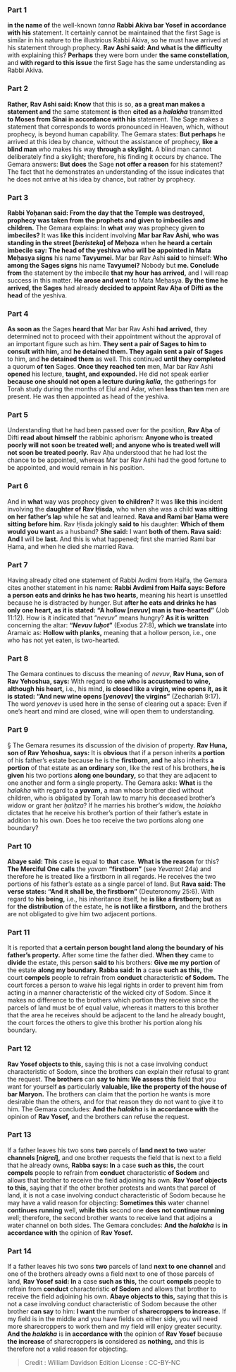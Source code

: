 
### Part 1
<b>in the name of</b> the well-known <i>tanna</i> <b>Rabbi Akiva bar Yosef in accordance with his</b> statement. It certainly cannot be maintained that the first Sage is similar in his nature to the illustrious Rabbi Akiva, so he must have arrived at his statement through prophecy. <b>Rav Ashi said: And what is the difficulty</b> with explaining this? <b>Perhaps</b> they were born under <b>the same constellation,</b> and <b>with regard to this issue</b> the first Sage has the same understanding as Rabbi Akiva.

### Part 2
<b>Rather, Rav Ashi said: Know</b> that this is so, <b>as a great man makes a statement and</b> the same statement <b>is</b> then <b>cited as a <i>halakha</i></b> transmitted <b>to Moses from Sinai in accordance with his</b> statement. The Sage makes a statement that corresponds to words pronounced in Heaven, which, without prophecy, is beyond human capability. The Gemara states: <b>But perhaps</b> he arrived at this idea by chance, without the assistance of prophecy, <b>like a blind man</b> who makes his way <b>through a skylight.</b> A blind man cannot deliberately find a skylight; therefore, his finding it occurs by chance. The Gemara answers: <b>But does</b> the Sage <b>not offer a reason</b> for his statement? The fact that he demonstrates an understanding of the issue indicates that he does not arrive at his idea by chance, but rather by prophecy.

### Part 3
<b>Rabbi Yoḥanan said: From the day that the Temple was destroyed, prophecy was taken from the prophets and given to imbeciles and children.</b> The Gemara explains: In <b>what</b> way was prophecy given <b>to imbeciles?</b> It was <b>like this</b> incident involving <b>Mar bar Rav Ashi, who was standing in the street [<i>beristeka</i>] of Meḥoza</b> when <b>he heard a certain imbecile say: The head of the yeshiva who will be appointed in Mata Meḥasya signs</b> his name <b>Tavyumei.</b> Mar bar Rav Ashi <b>said</b> to himself: <b>Who among the Sages signs</b> his name <b>Tavyumei?</b> Nobody but <b>me. Conclude from</b> the statement by the imbecile <b>that my hour has arrived,</b> and I will reap success in this matter. <b>He arose and went</b> to Mata Meḥasya. <b>By the time he arrived, the Sages</b> had already <b>decided to appoint Rav Aḥa of Difti as the head</b> of the yeshiva.

### Part 4
<b>As soon as</b> the Sages <b>heard that</b> Mar bar Rav Ashi <b>had arrived,</b> they determined not to proceed with their appointment without the approval of an important figure such as him. <b>They sent a pair of Sages to him to consult with him,</b> and <b>he detained them. They again sent a pair of Sages</b> to him, and <b>he detained them</b> as well. This continued <b>until they completed</b> a quorum <b>of ten</b> Sages. <b>Once they reached ten</b> men, Mar bar Rav Ashi <b>opened</b> his lecture, <b>taught, and expounded.</b> He did not speak earlier <b>because one should not open a lecture during <i>kalla</i>,</b> the gatherings for Torah study during the months of Elul and Adar, when <b>less than ten</b> men are present. He was then appointed as head of the yeshiva.

### Part 5
Understanding that he had been passed over for the position, <b>Rav Aḥa</b> of Difti <b>read about himself</b> the rabbinic aphorism: <b>Anyone who is treated poorly will not soon be treated well; and anyone who is treated well will not soon be treated poorly.</b> Rav Aḥa understood that he had lost the chance to be appointed, whereas Mar bar Rav Ashi had the good fortune to be appointed, and would remain in his position.

### Part 6
And in <b>what</b> way was prophecy given <b>to children?</b> It was <b>like this</b> incident involving the <b>daughter of Rav Ḥisda,</b> who when she was a child <b>was sitting on her father’s lap</b> while he sat and learned. <b>Rava and Rami bar Ḥama were sitting before him.</b> Rav Ḥisda jokingly <b>said to</b> his daughter: <b>Which of them would you want</b> as a husband? <b>She said:</b> I want <b>both of them. Rava said: And I</b> will be <b>last.</b> And this is what happened; first she married Rami bar Ḥama, and when he died she married Rava.

### Part 7
Having already cited one statement of Rabbi Avdimi from Haifa, the Gemara cites another statement in his name: <b>Rabbi Avdimi from Haifa says: Before a person eats and drinks he has two hearts,</b> meaning his heart is unsettled because he is distracted by hunger. But <b>after he eats and drinks he has only one heart, as it is stated: “A hollow [<i>nevuv</i>] man is two-hearted”</b> (Job 11:12). How is it indicated that “<i>nevuv</i>” means hungry? <b>As it is written</b> concerning the altar: <b>“<i>Nevuv luḥot</i>”</b> (Exodus 27:8), <b>which we translate</b> into Aramaic as: <b>Hollow with planks,</b> meaning that a hollow person, i.e., one who has not yet eaten, is two-hearted.

### Part 8
The Gemara continues to discuss the meaning of <i>nevuv</i>, <b>Rav Huna, son of Rav Yehoshua, says:</b> With regard to <b>one who is accustomed to wine, although his heart,</b> i.e., his mind, <b>is closed like a virgin, wine opens it, as it is stated: “And new wine opens [<i>yenovev</i>] the virgins”</b> (Zechariah 9:17). The word <i>yenovev</i> is used here in the sense of clearing out a space: Even if one’s heart and mind are closed, wine will open them to understanding.

### Part 9
§ The Gemara resumes its discussion of the division of property. <b>Rav Huna, son of Rav Yehoshua, says:</b> It is <b>obvious</b> that if a person inherits <b>a portion</b> of his father’s estate because he is the <b>firstborn, and</b> he also inherits <b>a portion</b> of that estate as <b>an ordinary</b> son, like the rest of his brothers, <b>he is given</b> his two portions <b>along one boundary,</b> so that they are adjacent to one another and form a single property. The Gemara asks: <b>What</b> is the <i>halakha</i> with regard to <b>a <i>yavam</i>,</b> a man whose brother died without children, who is obligated by Torah law to marry his deceased brother’s widow or grant her <i>ḥalitza</i>? If he marries his brother’s widow, the <i>halakha</i> dictates that he receive his brother’s portion of their father’s estate in addition to his own. Does he too receive the two portions along one boundary?

### Part 10
<b>Abaye said: This</b> case <b>is</b> equal to <b>that</b> case. <b>What is the reason</b> for this? <b>The Merciful One calls</b> the <i>yavam</i> <b>“firstborn”</b> (see <i>Yevamot</i> 24a) and therefore he is treated like a firstborn in all regards. He receives the two portions of his father’s estate as a single parcel of land. But <b>Rava said: The verse states: “And it shall be, the firstborn”</b> (Deuteronomy 25:6). With regard to <b>his being,</b> i.e., his inheritance itself, he <b>is like a firstborn; but</b> as for <b>the distribution</b> of the estate, he <b>is not like a firstborn,</b> and the brothers are not obligated to give him two adjacent portions.

### Part 11
It is reported that <b>a certain person bought land along the boundary of his father’s property.</b> After some time the father died. <b>When they</b> came to <b>divide</b> the estate, this person <b>said to</b> his brothers: <b>Give me my portion</b> of the estate <b>along my boundary. Rabba said: In</b> a case <b>such as this,</b> the court <b>compels</b> people to refrain from <b>conduct</b> characteristic <b>of Sodom.</b> The court forces a person to waive his legal rights in order to prevent him from acting in a manner characteristic of the wicked city of Sodom. Since it makes no difference to the brothers which portion they receive since the parcels of land must be of equal value, whereas it matters to this brother that the area he receives should be adjacent to the land he already bought, the court forces the others to give this brother his portion along his boundary.

### Part 12
<b>Rav Yosef objects to this,</b> saying this is not a case involving conduct characteristic of Sodom, since the brothers can explain their refusal to grant the request. <b>The brothers</b> can <b>say to him: We assess this</b> field that you want for yourself <b>as</b> particularly <b>valuable, like the property of the house of bar Maryon.</b> The brothers can claim that the portion he wants is more desirable than the others, and for that reason they do not want to give it to him. The Gemara concludes: <b>And the <i>halakha</i></b> is <b>in accordance with</b> the opinion of <b>Rav Yosef,</b> and the brothers can refuse the request.

### Part 13
If a father leaves his two sons <b>two</b> parcels of <b>land next to two</b> water <b>channels [<i>nigrei</i>],</b> and one brother requests the field that is next to a field that he already owns, <b>Rabba says: In</b> a case <b>such as this,</b> the court <b>compels</b> people to refrain from <b>conduct</b> characteristic <b>of Sodom</b> and allows that brother to receive the field adjoining his own. <b>Rav Yosef objects to this,</b> saying that if the other brother protests and wants that parcel of land, it is not a case involving conduct characteristic of Sodom because he may have a valid reason for objecting: <b>Sometimes this</b> water channel <b>continues running</b> well, <b>while this</b> second one <b>does not continue running</b> well; therefore, the second brother wants to receive land that adjoins a water channel on both sides. The Gemara concludes: <b>And the <i>halakha</i></b> is <b>in accordance with</b> the opinion of <b>Rav Yosef.</b>

### Part 14
If a father leaves his two sons <b>two</b> parcels of land <b>next to one channel</b> and one of the brothers already owns a field next to one of those parcels of land, <b>Rav Yosef said: In</b> a case <b>such as this,</b> the court <b>compels</b> people to refrain from <b>conduct</b> characteristic <b>of Sodom</b> and allows that brother to receive the field adjoining his own. <b>Abaye objects to this,</b> saying that this is not a case involving conduct characteristic of Sodom because the other brother <b>can say</b> to him: <b>I want</b> the number of <b>sharecroppers to increase.</b> If my field is in the middle and you have fields on either side, you will need more sharecroppers to work them and my field will enjoy greater security. <b>And the <i>halakha</i></b> is <b>in accordance with</b> the opinion of <b>Rav Yosef</b> because <b>the increase</b> of sharecroppers <b>is</b> considered as <b>nothing,</b> and this is therefore not a valid reason for objecting.

>Credit : William Davidson Edition
>License : CC-BY-NC
